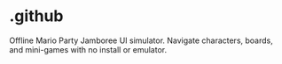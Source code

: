 # .github
Offline Mario Party Jamboree UI simulator. Navigate characters, boards, and mini-games with no install or emulator.
